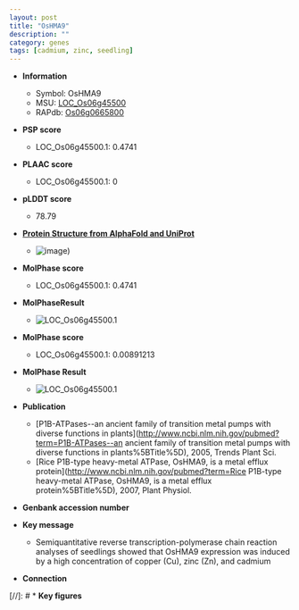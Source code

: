 ```yaml
---
layout: post
title: "OsHMA9"
description: ""
category: genes
tags: [cadmium, zinc, seedling]
---
```


* **Information**  
    + Symbol: OsHMA9  
    + MSU: [LOC_Os06g45500](http://rice.plantbiology.msu.edu/cgi-bin/ORF_infopage.cgi?orf=LOC_Os06g45500)  
    + RAPdb: [Os06g0665800](http://rapdb.dna.affrc.go.jp/viewer/gbrowse_details/irgsp1?name=Os06g0665800)  

* **PSP score**  
    + LOC_Os06g45500.1: 0.4741 

* **PLAAC score**  
    + LOC_Os06g45500.1: 0 

* **pLDDT score**
    + 78.79

* **[Protein Structure from AlphaFold and UniProt](https://www.uniprot.org/uniprotkb/A0A0P0X004/entry#structure)**
    + ![image](https://ricepsp.github.io/images/A/AF-A0A0P0X004-F1.png))

* **MolPhase score**
    + LOC_Os06g45500.1: 0.4741

* **MolPhaseResult**
    + ![LOC_Os06g45500.1](https://ricepsp.github.io/pictures/LOC_Os06g/LOC_Os06g45500.1.png)

* **MolPhase score**
    + LOC_Os06g45500.1: 0.00891213

* **MolPhase Result**
    + ![LOC_Os06g45500.1](https://304243504.github.io/Pictures/LOC_Os06g/LOC_Os06g45500.1.png)

* **Publication**  
    + [P1B-ATPases--an ancient family of transition metal pumps with diverse functions in plants](http://www.ncbi.nlm.nih.gov/pubmed?term=P1B-ATPases--an ancient family of transition metal pumps with diverse functions in plants%5BTitle%5D), 2005, Trends Plant Sci.
    + [Rice P1B-type heavy-metal ATPase, OsHMA9, is a metal efflux protein](http://www.ncbi.nlm.nih.gov/pubmed?term=Rice P1B-type heavy-metal ATPase, OsHMA9, is a metal efflux protein%5BTitle%5D), 2007, Plant Physiol.

* **Genbank accession number**  

* **Key message**  
    + Semiquantitative reverse transcription-polymerase chain reaction analyses of seedlings showed that OsHMA9 expression was induced by a high concentration of copper (Cu), zinc (Zn), and cadmium

* **Connection**  

[//]: # * **Key figures**  


